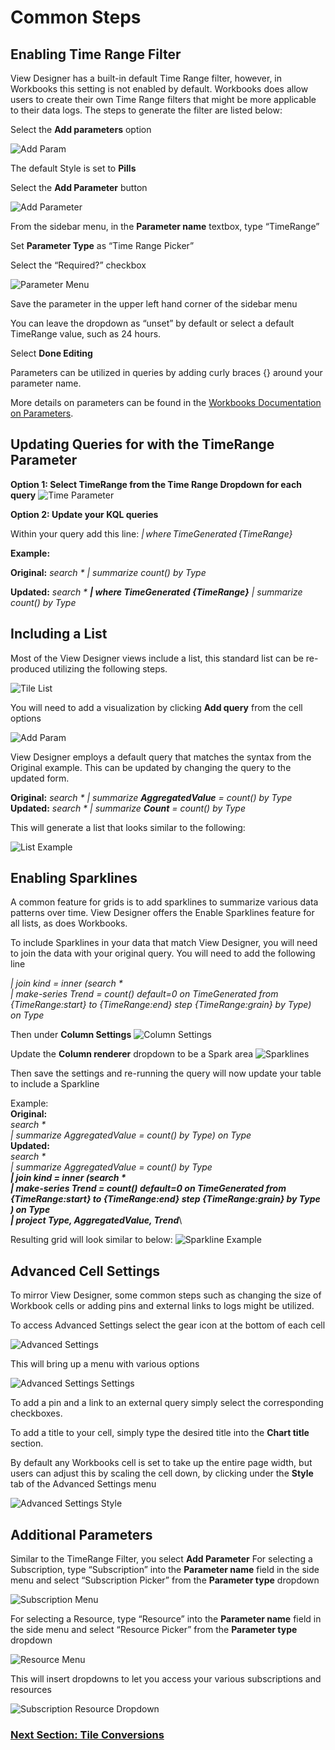 # Common Steps

## Enabling Time Range Filter
View Designer has a built-in default Time Range filter, however, in Workbooks this setting is not enabled by default. Workbooks does allow users to create their own Time Range filters that might be more applicable to their data logs. The steps to generate the filter are listed below:

Select the **Add parameters** option

![Add Param](./Examples/AddParam.png)

The default Style is set to **Pills**

Select the **Add Parameter** button

![Add Parameter](./Examples/AddParameter.png)

From the sidebar menu, in the **Parameter name** textbox, type “TimeRange”

Set **Parameter Type** as “Time Range Picker”

Select the “Required?” checkbox

![Parameter Menu](./Examples/ParamMenu.png)

Save the parameter in the upper left hand corner of the sidebar menu

You can leave the dropdown as “unset” by default or select a default TimeRange value, such as 24 hours.

Select **Done Editing**

Parameters can be utilized in queries by adding curly braces {} around your parameter name.

More details on parameters can be found in the [Workbooks Documentation on Parameters](https://github.com/microsoft/Application-Insights-Workbooks/blob/master/Documentation/Parameters/Parameters.md).

## Updating Queries for with the TimeRange Parameter
**Option 1: Select TimeRange from the Time Range Dropdown for each query**
![Time Parameter](./Examples/TimeParam.png)

**Option 2: Update your KQL queries**

Within your query add this line: _| where TimeGenerated {TimeRange}_

**Example:**

**Original:** _search * | summarize count() by Type_

**Updated:** _search * **| where TimeGenerated {TimeRange}** | summarize count() by Type_

## Including a List
Most of the View Designer views include a list, this standard list can be re-produced utilizing the following steps.

![Tile List](./Examples/TileList.png)

You will need to add a visualization by clicking **Add query** from the cell options

![Add Param](./Examples/AddParam.png)

View Designer employs a default query that matches the syntax from the Original example. This can be updated by changing the query to the updated form.

**Original:** _search * | summarize **AggregatedValue** = count() by Type_\
**Updated:** _search * | summarize **Count** = count() by Type_

This will generate a list that looks similar to the following:

![List Example](./Examples/ListEx.png)

## Enabling Sparklines
A common feature for grids is to add sparklines to summarize various data patterns over time. View Designer offers the Enable Sparklines feature for all lists, as does Workbooks.

To include Sparklines in your data that match View Designer, you will need to join the data with your original query. You will need to add the following line

_| join kind = inner (search * \
| make-series Trend = count() default=0 on TimeGenerated from \{TimeRange:start} to {TimeRange:end} step {TimeRange:grain} by Type)\
on Type_

Then under **Column Settings**
![Column Settings](./Examples/ColumnSettings.png)

Update the **Column renderer** dropdown to be a Spark area
![Sparklines](./Examples/Sparkline.png)

Then save the settings and re-running the query will now update your table to include a Sparkline

Example:\
**Original:**\
_search *\
| summarize AggregatedValue = count() by Type) on Type_\
**Updated:**\
_search *\
| summarize AggregatedValue = count() by Type\
**| join kind = inner (search * \
| make-series Trend = count() default=0 on TimeGenerated from \{TimeRange:start} to {TimeRange:end} step {TimeRange:grain} by Type\
) on Type\
| project Type, AggregatedValue, Trend**_\

Resulting grid will look similar to below:
![Sparkline Example](./Examples/SparkEx.png)

## Advanced Cell Settings
To mirror View Designer, some common steps such as changing the size of Workbook cells or adding pins and external links to logs might be utilized.

To access Advanced Settings select the gear icon at the bottom of each cell

![Advanced Settings](./Examples/AdvSet.png)

This will bring up a menu with various options

![Advanced Settings Settings](./Examples/AdvSetSettings.png)

To add a pin and a link to an external query simply select the corresponding checkboxes.

To add a title to your cell, simply type the desired title into the **Chart title** section.

By default any Workbooks cell is set to take up the entire page width, but users can adjust this by scaling the cell down, by clicking under the **Style** tab of the Advanced Settings menu

![Advanced Settings Style](./Examples/AdvSetStyle.png)

 
## Additional Parameters

Similar to the TimeRange Filter, you select **Add Parameter**
For selecting a Subscription, type “Subscription” into the **Parameter name** field in the side menu and select “Subscription Picker” from the **Parameter type** dropdown

![Subscription Menu](./Examples/SubFilter.png)

For selecting a Resource, type “Resource” into the **Parameter name** field 
in the side menu and select “Resource Picker” from the **Parameter type** dropdown

![Resource Menu](./Examples/ResFilter.png)

This will insert dropdowns to let you access your various subscriptions and resources

![Subscription Resource Dropdown](./Examples/SubRes.png)

### [Next Section: Tile Conversions](./TileConversions.md)
